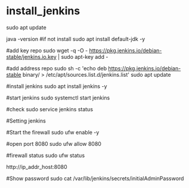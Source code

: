 # install_jenkins
sudo apt update

java -version
#if not install
sudo apt install default-jdk -y

#add key repo
sudo wget -q -O - https://pkg.jenkins.io/debian-stable/jenkins.io.key | sudo apt-key add -

#add address repo
sudo sh -c 'echo deb https://pkg.jenkins.io/debian-stable binary/ > /etc/apt/sources.list.d/jenkins.list'
sudo apt update

#install jenkins
sudo apt install jenkins -y

#start jenkins
sudo systemctl start jenkins

#check 
sudo service jenkins status

#Setting jenkins

#Start the firewall
sudo ufw enable -y

#open port 8080
sudo ufw allow 8080

#firewall status
sudo ufw status

http://ip_addr_host:8080

#Show password
sudo cat /var/lib/jenkins/secrets/initialAdminPassword
